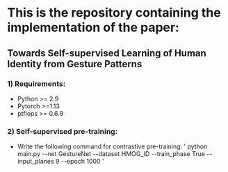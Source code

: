 # This is the repository containing the implementation of the paper: 
## Towards Self-supervised Learning of Human Identity from Gesture Patterns

### 1) Requirements:
* Python >= 2.9
* Pytorch >=1.13
* ptflops >= 0.6.9

### 2) Self-supervised pre-training:
* Write the following command for contrastive pre-training:
 '
 python main.py --net GestureNet --dataset HMOG_ID --train_phase True --input_planes 9 --epoch 1000
 '
